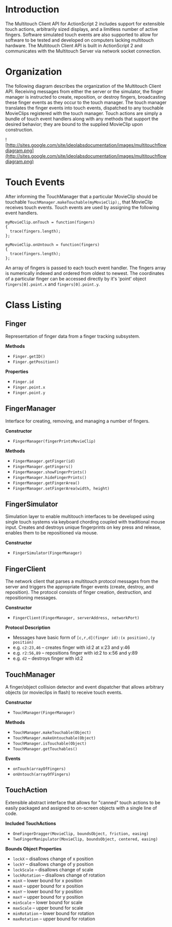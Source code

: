 # Introduction #

The Multitouch Client API for ActionScript 2 includes support for extensible touch actions, arbitrarily sized displays, and a limitless number of active fingers. Software simulated touch events are also supported to allow for software to be tested and developed on computers lacking multitouch hardware. The Multitouch Client API is built in ActionScript 2 and communicates with the Multitouch Server via network socket connection.

# Organization #

The following diagram describes the organization of the Multitouch Client API. Receiving messages from either the server or the simulator, the finger manager is instructed to create, reposition, or destroy fingers, broadcasting these finger events as they occur to the touch manager. The touch manager translates the finger events into touch events, dispatched to any touchable MovieClips registered with the touch manager. Touch actions are simply a bundle of touch event handlers along with any methods that support the desired behavior; they are bound to the supplied MovieClip upon construction.

![http://sites.google.com/site/ideolabsdocumentation/images/multitouchflowdiagram.png](http://sites.google.com/site/ideolabsdocumentation/images/multitouchflowdiagram.png)

# Touch Events #

After informing the TouchManager that a particular MovieClip should be touchable `TouchManager.makeTouchable(myMovieClip);`, that MovieClip receives touch events. Touch events are used by assigning the following event handlers.

```
myMovieClip.onTouch = function(fingers)
{
  trace(fingers.length);
};

myMovieClip.onUntouch = function(fingers)
{
  trace(fingers.length);
};
```

An array of fingers is passed to each touch event handler. The fingers array is numerically indexed and ordered from oldest to newest. The coordinates of a particular finger can be accessed directly by it's 'point' object `fingers[0].point.x` and `fingers[0].point.y`.

# Class Listing #

## Finger ##

Representation of finger data from a finger tracking subsystem.

**Methods**
  * `Finger.getID()`
  * `Finger.getPosition()`

**Properties**
  * `Finger.id`
  * `Finger.point.x`
  * `Finger.point.y`

## FingerManager ##

Interface for creating, removing, and managing a number of fingers.

**Constructor**
  * `FingerManager(fingerPrintsMovieClip)`

**Methods**
  * `FingerManager.getFinger(id)`
  * `FingerManager.getFingers()`
  * `FingerManager.showFingerPrints()`
  * `FingerManager.hideFingerPrints()`
  * `FingerManager.getFingerArea()`
  * `FingerManager.setFingerArea(width, height)`

## FingerSimulator ##

Simulation layer to enable multitouch interfaces to be developed using single touch systems via keyboard chording coupled with traditional mouse input. Creates and destroys unique fingerprints on key press and release, enables them to be repositioned via mouse.

**Constructor**
  * `FingerSimulator(FingerManager)`

## FingerClient ##
The network client that parses a multitouch protocol messages from the server and triggers the appropriate finger events (create, destroy, and reposition). The protocol consists of finger creation, destruction, and repositioning messages.

**Constructor**
  * `FingerClient(FingerManager, serverAddress, networkPort)`

**Protocol Description**
  * Messages have basic form of `[c,r,d](finger id):(x position),(y position)`
  * e.g. `c2:23,46` – creates finger with id:2 at x:23 and y:46
  * e.g. `r2:56,89` – repositions finger with id:2 to x:56 and y:89
  * e.g. `d2` – destroys finger with id:2

## TouchManager ##
A finger/object collision detector and event dispatcher that allows arbitrary objects (or movieclips in flash) to receive touch events.

**Constructor**
  * `TouchManager(FingerManager)`

**Methods**
  * `TouchManager.makeTouchable(Object)`
  * `TouchManager.makeUntouchable(Object)`
  * `TouchManager.isTouchable(Object)`
  * `TouchManager.getTouchables()`

**Events**
  * `onTouch(arrayOfFingers)`
  * `onUntouch(arrayOfFingers)`

## TouchAction ##
Extensible abstract interface that allows for "canned" touch actions to be easily packaged and assigned to on-screen objects with a single line of code.

**Included TouchActions**
  * `OneFingerDragger(MovieClip, boundsObject, friction, easing)`
  * `TwoFingerManipulator(MovieClip, boundsObject, centered, easing)`

**Bounds Object Properties**
  * `lockX` – disallows change of x position
  * `lockY` – disallows change of y position
  * `lockScale` – disallows change of scale
  * `lockRotation` – disallows change of rotation
  * `minX` – lower bound for x position
  * `maxX` – upper bound for x position
  * `minY` – lower bound for y position
  * `maxY` – upper bound for y position
  * `minScale` – lower bound for scale
  * `maxScale` – upper bound for scale
  * `minRotation` – lower bound for rotation
  * `maxRotation` – upper bound for rotation